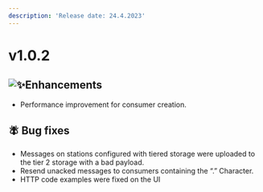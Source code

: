 ```yaml
---
description: 'Release date: 24.4.2023'
---
```


# v1.0.2

## ![:sparkles:](https://a.slack-edge.com/production-standard-emoji-assets/14.0/apple-medium/2728.png)Enhancements

* Performance improvement for consumer creation.

## 🪰 Bug fixes

* Messages on stations configured with tiered storage were uploaded to the tier 2 storage with a bad payload.
* Resend unacked messages to consumers containing the “.” Character.
* HTTP code examples were fixed on the UI
